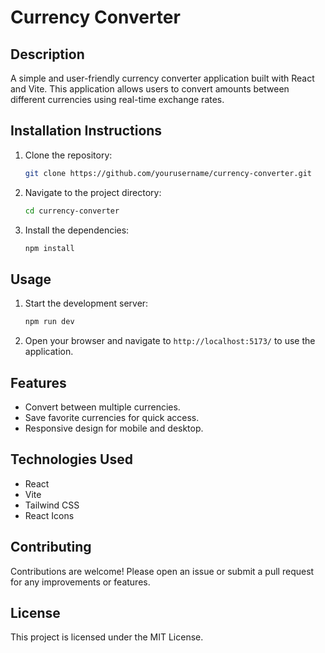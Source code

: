 # Currency Converter

## Description
A simple and user-friendly currency converter application built with React and Vite. This application allows users to convert amounts between different currencies using real-time exchange rates.

## Installation Instructions
1. Clone the repository:
   ```bash
   git clone https://github.com/yourusername/currency-converter.git
   ```
2. Navigate to the project directory:
   ```bash
   cd currency-converter
   ```
3. Install the dependencies:
   ```bash
   npm install
   ```

## Usage
1. Start the development server:
   ```bash
   npm run dev
   ```
2. Open your browser and navigate to `http://localhost:5173/` to use the application.

## Features
- Convert between multiple currencies.
- Save favorite currencies for quick access.
- Responsive design for mobile and desktop.

## Technologies Used
- React
- Vite
- Tailwind CSS
- React Icons

## Contributing
Contributions are welcome! Please open an issue or submit a pull request for any improvements or features.

## License
This project is licensed under the MIT License.

